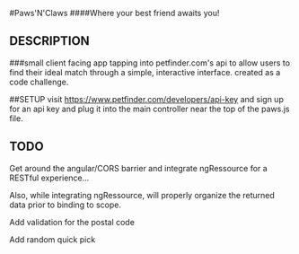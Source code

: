 #Paws'N'Claws
####Where your best friend awaits you!

## DESCRIPTION

###small client facing app tapping into petfinder.com's api to allow users to find their ideal match through a simple, interactive interface. created as a code challenge.

##SETUP
visit https://www.petfinder.com/developers/api-key and sign up for an api key and plug it into the main controller near the top of the paws.js file.

## TODO

Get around the angular/CORS barrier and integrate ngRessource for a RESTful experience...

Also, while integrating ngRessource, will properly organize the returned data prior to binding to scope.

Add validation for the postal code

Add random quick pick
